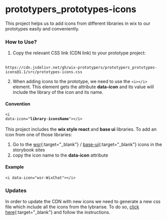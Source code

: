 # prototypers_prototypes-icons
This project helps us to add icons from different libraries in wix to our prototypes easily and conveniently.

### How to Use?
1. Copy the relevant CSS link (CDN link) to your prototype project:
<br/><br/>
```
https://cdn.jsdelivr.net/gh/wix-prototypers/prototypers_prototypes-icons@1.1/src/prototypes-icons.css
```

2. When adding icons to the prototype, we need to use the <code>&#60;i&#62;&#60;/i&#62;</code> element. This element gets the attribute **data-icon** and its value will include the library of the icon and its name.

#### Convention
<code>&#60;i data-icon="<b>library</b>-<b>iconsName</b>"&#62;&#60;/i&#62;</code>
<br/><br/>
This project includes the **wix style react** and **base ui** libraries.
To add an icon from one of those libraries:
1. Go to the [wsr](https://www.wix-style-react.com/storybook/?path=/story/foundations-foundations--icons){:target="\_blank"} / [base-ui](https://www.wix-pages.com/wix-base-ui/?path=/story/icons--inventory){:target="\_blank"} icons in the storybook sites
2. copy the icon name to the **data-icon** attribute

#### Example
```
<i data-icon="wsr-WixChat"></i>
```

### Updates
In order to update the CDN with new icons we need to generate a new css file which include all the icons from the lybrarise.
To do so, [click here](https://codepen.io/maayanp/pen/GRyOwZd){:target="\_blank"} and follow the instructions.
